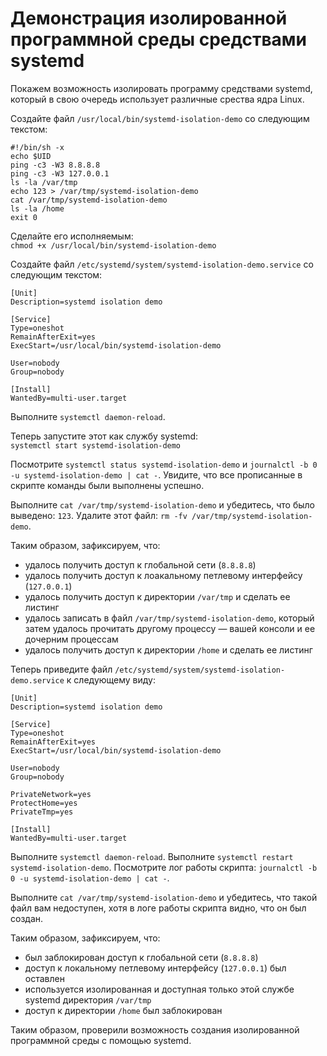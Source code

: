# Демонстрация изолированной программной среды средствами systemd

Покажем возможность изолировать программу средствами systemd, который в свою очередь использует различные срества ядра Linux.

Создайте файл `/usr/local/bin/systemd-isolation-demo` со следующим текстом:

```
#!/bin/sh -x
echo $UID
ping -c3 -W3 8.8.8.8
ping -c3 -W3 127.0.0.1
ls -la /var/tmp
echo 123 > /var/tmp/systemd-isolation-demo
cat /var/tmp/systemd-isolation-demo
ls -la /home
exit 0
```

Сделайте его исполняемым:  
`chmod +x /usr/local/bin/systemd-isolation-demo`

Создайте файл `/etc/systemd/system/systemd-isolation-demo.service` со следующим текстом:

```
[Unit]
Description=systemd isolation demo

[Service]
Type=oneshot
RemainAfterExit=yes
ExecStart=/usr/local/bin/systemd-isolation-demo

User=nobody
Group=nobody

[Install]
WantedBy=multi-user.target
```

Выполните `systemctl daemon-reload`.

Теперь запустите этот как службу systemd:  
`systemctl start systemd-isolation-demo`

Посмотрите `systemctl status systemd-isolation-demo` и `journalctl -b 0 -u systemd-isolation-demo | cat -`. Увидите, что все прописанные в скрипте команды были выполнены успешно.

Выполните `cat /var/tmp/systemd-isolation-demo` и убедитесь, что было выведено: `123`. Удалите этот файл: `rm -fv /var/tmp/systemd-isolation-demo`.

Таким образом, зафиксируем, что:
* удалось получить доступ к глобальной сети (`8.8.8.8`)
* удалось получить доступ к лоакальному петлевому интерфейсу (`127.0.0.1`)
* удалось получить доступ к директории `/var/tmp` и сделать ее листинг
* удалось записать в файл `/var/tmp/systemd-isolation-demo`, который затем удалось прочитать другому процессу — вашей консоли и ее дочерним процессам
* удалось получить доступ к директории `/home` и сделать ее листинг

Теперь приведите файл `/etc/systemd/system/systemd-isolation-demo.service` к следующему виду:

```
[Unit]
Description=systemd isolation demo

[Service]
Type=oneshot
RemainAfterExit=yes
ExecStart=/usr/local/bin/systemd-isolation-demo

User=nobody
Group=nobody

PrivateNetwork=yes
ProtectHome=yes
PrivateTmp=yes

[Install]
WantedBy=multi-user.target
```

Выполните `systemctl daemon-reload`. Выполните `systemctl restart systemd-isolation-demo`. Посмотрите лог работы скрипта: `journalctl -b 0 -u systemd-isolation-demo | cat -`.

Выполните `cat /var/tmp/systemd-isolation-demo` и убедитесь, что такой файл вам недоступен, хотя в логе работы скрипта видно, что он был создан.

Таким образом, зафиксируем, что:
* был заблокирован доступ к глобальной сети (`8.8.8.8`)
* доступ к локальному петлевому интерфейсу (`127.0.0.1`) был оставлен
* используется изолированная и доступная только этой службе systemd директория `/var/tmp`
* доступ к директории `/home` был заблокирован

Таким образом, проверили возможность создания изолированной программной среды с помощью systemd.

